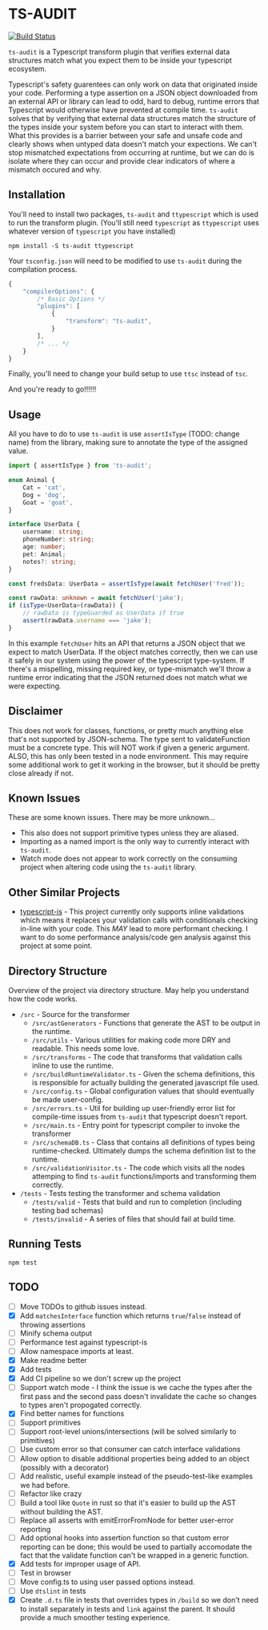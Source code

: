 # TS-AUDIT

[![Build
Status](https://travis-ci.com/jacobgardner/ts-audit.svg?branch=master)](https://travis-ci.com/jacobgardner/ts-audit)

`ts-audit` is a Typescript transform plugin that verifies external data
structures match what you expect them to be inside your typescript ecosystem.

Typescript's safety guarentees can only work on data that originated inside your
code. Performing a type assertion on a JSON object downloaded from an external
API or library can lead to odd, hard to debug, runtime errors that Typescript
would otherwise have prevented at compile time. `ts-audit` solves that by
verifying that external data structures match the structure of the types inside
your system before you can start to interact with them. What this provides is a
barrier between your safe and unsafe code and clearly shows when untyped data
doesn't match your expections. We can't stop mismatched expectations from
occurring at runtime, but we can do is isolate where they can occur and provide
clear indicators of where a mismatch occured and why.

## Installation

You'll need to install two packages, `ts-audit` and `ttypescript` which is used
to run the transform plugin. (You'll still need `typescript` as `ttypescript`
uses whatever version of `typescript` you have installed)

    npm install -S ts-audit ttypescript

Your `tsconfig.json` will need to be modified to use `ts-audit` during the
compilation process.

```javascript
{
    "compilerOptions": {
        /* Basic Options */
        "plugins": [
            {
                "transform": "ts-audit",
            }
        ],
        /* ... */
    }
}
```

Finally, you'll need to change your build setup to use `ttsc` instead of `tsc`.

And you're ready to go!!!!!!

## Usage

All you have to do to use `ts-audit` is use `assertIsType` (TODO: change
name) from the library, making sure to annotate the type of the assigned value.

```typescript
import { assertIsType } from 'ts-audit';

enum Animal {
    Cat = 'cat',
    Dog = 'dog',
    Goat = 'goat',
}

interface UserData {
    username: string;
    phoneNumber: string;
    age: number;
    pet: Animal;
    notes?: string;
}

const fredsData: UserData = assertIsType(await fetchUser('fred'));

const rawData: unknown = await fetchUser('jake');
if (isType<UserData>(rawData)) {
    // rawData is typeGuarded as UserData if true
    assert(rawData.username === 'jake');
}
```

In this example `fetchUser` hits an API that returns a JSON object that we
expect to match UserData. If the object matches correctly, then we can use it
safely in our system using the power of the typescript type-system. If there's
a mispelling, missing required key, or type-mismatch we'll throw a runtime error
indicating that the JSON returned does not match what we were expecting.

## Disclaimer

This does not work for classes, functions, or pretty much anything else that's
not supported by JSON-schema. The type sent to validateFunction must be a
concrete type. This will NOT work if given a generic argument. ALSO, this has
only been tested in a node environment. This may require some additional work to
get it working in the browser, but it should be pretty close already if not.

## Known Issues

These are some known issues. There may be more unknown...

-   This also does not support primitive types unless they are aliased.
-   Importing as a named import is the only way to currently interact with
    `ts-audit`.
-   Watch mode does not appear to work correctly on the consuming project when
    altering code using the `ts-audit` library.

## Other Similar Projects

-   [typescript-is](https://github.com/woutervh-/typescript-is) - This project
    currently only supports inline validations which means it replaces your
    validation calls with conditionals checking in-line with your code. This
    _MAY_ lead to more performant checking. I want to do some performance
    analysis/code gen analysis against this project at some point.

## Directory Structure

Overview of the project via directory structure. May help you understand how
the code works.

-   `/src` - Source for the transformer
    -   `/src/astGenerators` - Functions that generate the AST to be output in the runtime.
    -   `/src/utils` - Various utilities for making code more DRY and readable. This needs some love.
    -   `/src/transforms` - The code that transforms that validation calls inline to use the runtime.
    -   `/src/buildRuntimeValidator.ts` - Given the schema definitions, this is responsible
        for actually building the generated javascript file used.
    -   `/src/config.ts` - Global configuration values that should eventually be made user-config.
    -   `/src/errors.ts` - Util for building up user-friendly error list for compile-time issues
        from `ts-audit` that typescript doesn't report.
    -   `/src/main.ts` - Entry point for typescript compiler to invoke the transformer
    -   `/src/schemaDB.ts` - Class that contains all definitions of types being runtime-checked.
        Ultimately dumps the schema definition list to the runtime.
    -   `/src/validationVisitor.ts` - The code which visits all the nodes
        attemping to find `ts-audit` functions/imports and transforming them correctly.
-   `/tests` - Tests testing the transformer and schema validation
    -   `/tests/valid` - Tests that build and run to completion (including testing bad schemas)
    -   `/tests/invalid` - A series of files that should fail at build time.

## Running Tests

    npm test

## TODO

-   [ ] Move TODOs to github issues instead.
-   [x] Add `matchesInterface` function which returns `true`/`false` instead of
        throwing assertions
-   [ ] Minify schema output
-   [ ] Performance test against typescript-is
-   [ ] Allow namespace imports at least.
-   [x] Make readme better
-   [x] Add tests
-   [x] Add CI pipeline so we don't screw up the project
-   [ ] Support watch mode - I think the issue is we cache the types after the
        first pass and the second pass doesn't invalidate the cache so changes to
        types aren't propogated correctly.
-   [x] Find better names for functions
-   [ ] Support primitives
-   [ ] Support root-level unions/intersections (will be solved similarly to primitives)
-   [ ] Use custom error so that consumer can catch interface validations
-   [ ] Allow option to disable additional properties being added to an object
        (possibly with a decorator)
-   [ ] Add realistic, useful example instead of the pseudo-test-like examples
        we had before.
-   [ ] Refactor like crazy
-   [ ] Build a tool like `Quote` in rust so that it's easier to build up the
        AST without building the AST.
-   [ ] Replace all asserts with emitErrorFromNode for better user-error
        reporting
-   [ ] Add optional hooks into assertion function so that custom error
        reporting can be done; this would be used to partially accomodate the fact that the
        validate function can't be wrapped in a generic function.
-   [x] Add tests for improper usage of API.
-   [ ] Test in browser
-   [ ] Move config.ts to using user passed options instead.
-   [ ] Use `dtslint` in tests
-   [x] Create `.d.ts` file in tests that overrides types in `/build` so we
        don't need to install separately in tests and `link` against the parent.
        It should provide a much smoother testing experience.
